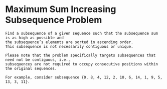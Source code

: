 # Maximum Sum Increasing Subsequence Problem
    Find a subsequence of a given sequence such that the subsequence sum is as high as possible and
    the subsequence’s elements are sorted in ascending order. 
    This subsequence is not necessarily contiguous or unique.

    Please note that the problem specifically targets subsequences that need not be contiguous, i.e.,
    subsequences are not required to occupy consecutive positions within the original sequences.
    
    For example, consider subsequence {0, 8, 4, 12, 2, 10, 6, 14, 1, 9, 5, 13, 3, 11}.